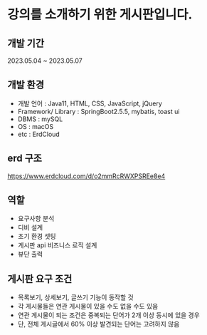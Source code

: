 # 강의를 소개하기 위한 게시판입니다.


## 개발 기간
2023.05.04 ~ 2023.05.07


## 개발 환경

- 개발 언어 : Java11, HTML, CSS, JavaScript, jQuery
- Framework/ Library : SpringBoot2.5.5, mybatis, toast ui
- DBMS : mySQL
- OS : macOS
- etc : ErdCloud


## erd 구조

https://www.erdcloud.com/d/o2mmRcRWXPSREe8e4


## 역할

- 요구사항 분석
- 디비 설계
- 초기 환경 셋팅
- 게시판 api 비즈니스 로직 설계
- 뷰단 출력

## 게시판 요구 조건

- 목록보기, 상세보기, 글쓰기 기능이 동작할 것
- 각 게시물들은 연관 게시물이 있을 수도 없을 수도 있음
- 연관 게시물이 되는 조건은 중복되는 단어가 2개 이상 동시에 있을 경우
- 단, 전체 게시글에서 60% 이상 발견되는 단어는 고려하지 않음
